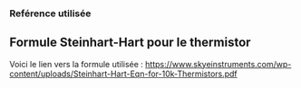 ### Reférence utilisée
## Formule Steinhart-Hart pour le thermistor
  Voici le lien vers la formule utilisée :
https://www.skyeinstruments.com/wp-content/uploads/Steinhart-Hart-Eqn-for-10k-Thermistors.pdf
